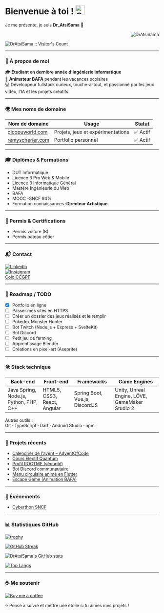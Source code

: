 # Bienvenue à toi ! <img src="https://media.giphy.com/media/hvRJCLFzcasrR4ia7z/giphy.gif" width="30px" alt="Salut">
Je me présente, je suis **__Dr_AtsiSama__** 🚀
<p>
  <p align="right">  
    <img src="https://komarev.com/ghpvc/?username=DarekaSama&style=plastic&color=blueviolet&label=Nombre+de+visite+du+profil+:" alt="DrAtsiSama">  
  </p> 
  <p align="left"> 
    <img src="https://profile-counter.glitch.me/{DarekaSama}/count.svg" alt="DrAtsiSama :: Visitor's Count">
  </p>
</p> 
 
---

### 👤 À propos de moi
🎓 **Étudiant en dernière année d’ingénierie informatique**  
🎲 **Animateur BAFA** pendant les vacances scolaires  
💻 Développeur fullstack curieux, touche-à-tout, et passionné par les jeux vidéo, l’IA et les projets créatifs.

---

### 🌍 Mes noms de domaine
| Nom de domaine | Usage | Statut |
|----------------|-------|--------|
| [picopuworld.com](http://picopuworld.com) | Projets, jeux et expérimentations | ✅ Actif |
| [remyscherier.com](http://remyscherier.com:3000/) | Portfolio personnel | ✅ Actif |

---

### 🎓 Diplômes & Formations
- DUT Informatique  
- Licence 3 Pro Web & Mobile
- Licence 3 Informatique Général
- Mastère Ingénieurie du Web
- BAFA
- MOOC -SNCF 94%
- Formation connaissances :**Directeur Artistique** 

---

### 🚗 Permis & Certifications
- Permis voiture (B)  
- Permis bateau côtier  


---

### 📬 Contact
[![LinkedIn](https://img.shields.io/badge/-LinkedIn-0A66C2?style=flat&logo=linkedin&logoColor=white)](https://www.linkedin.com/in/scherierremy)  
[![Instagram](https://img.shields.io/badge/-Instagram-E4405F?style=flat&logo=instagram&logoColor=white)](https://www.instagram.com/synesios_alchimiste/)  
[Colo CCGPF](https://recrutement-sej.ccgpfcheminots.com/front-identifier.html)

---

### 📌 Roadmap / TODO
- [x] Portfolio en ligne  
- [ ] Passer mes sites en HTTPS  
- [ ] Créer un dossier des jeux réalisés et le remplir  
- [ ] Pokedex Monster Hunter  
- [ ] Bot Twitch (Node.js + Express + SvelteKit)  
- [ ] Bot Discord  
- [ ] Petit jeu de farming  
- [ ] Apprentissage Blender  
- [ ] Créations en pixel-art (Aseprite)  

---

### 🛠 Stack technique
| **Back-end** | **Front-end** | **Frameworks** | **Game Engines** |
|--------------|---------------|----------------|------------------|
| Java Spring, Node.js, Python, PHP, C++ | HTML5, CSS3, React, Angular | Spring Boot, Vue.js, DiscordJS | Unity, Unreal Engine, LÖVE, GameMaker Studio 2 |

Autres outils :  
Git · TypeScript · Dart · Android Studio · npm  

---

### 🚀 Projets récents
- [Calendrier de l'avent – AdventOfCode](https://github.com/DrAtsiSama/AdventOfCode)  
- [Cours Electif Quantum](https://github.com/DrAtsiSama/Electif-quantum)  
- [Profil ROOTME (sécurité)](https://www.root-me.org/Dr_AtsiSama)  
- [Bot Discord communautaire](https://github.com/DrAtsiSama/Opal_BotDiscord)  
- [Menu circulaire animé en Flutter](https://github.com/DrAtsiSama/GameAndPrograming/tree/main/Flutter/AnimatedCircularMenu)  
- [Escape Game (Animation BAFA)](https://github.com/DrAtsiSama/GameAndPrograming/tree/main/EscapeGame)  

---

### 🎉 Événements
- [Cyberthon SNCF](https://www.twitch.tv/sncfgaming)

---

### 📊 Statistiques GitHub
[![trophy](https://github-profile-trophy.vercel.app/?username=DrAtsiSama&theme=onedark)](https://github.com/ryo-ma/github-profile-trophy)  

[![GitHub Streak](http://github-readme-streak-stats.herokuapp.com?user=DrAtsiSama&theme=dark&hide_border=true&date_format=j%20M%5B%20Y%5D)](https://git.io/streak-stats)  

![DrAtsiSama's GitHub stats](https://github-readme-stats.vercel.app/api?username=DrAtsiSama&show_icons=true&theme=dark)  

[![Top Langs](https://github-readme-stats.vercel.app/api/top-langs/?username=DrAtsiSama&layout=compact)](https://github.com/DrAtsiSama/github-readme-stats)  

---

### ☕ Me soutenir
[![Buy me a coffee](https://img.buymeacoffee.com/button-api/?text=Offrir%20un%20café&emoji=&slug=DrAtsiSama&button_colour=FFDD00&font_colour=000000&font_family=Cookie&outline_colour=000000&coffee_colour=ffffff)](https://www.buymeacoffee.com/DrAtsiSama)  

⭐ Pense à suivre et mettre une étoile si tu aimes mes projets !
